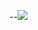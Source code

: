 --<img src="https://github-readme-stats.vercel.app/api?username=supawish34&&show_icons=true&title_color=ffffff&icon_color=bb2acf&text_color=daf7dc&bg_color=151515" />
